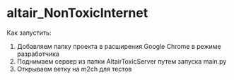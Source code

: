 # altair_NonToxicInternet
Как запустить:
1. Добавляем папку проекта в расширения Google Chrome в режиме разработчика
2. Поднимаем сервер из папки AltairToxicServer путем запуска main.py
3. Открываем ветку на m2ch для тестов 
